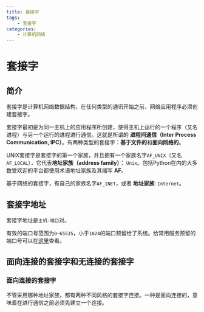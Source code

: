 ```yaml
---
title: 套接字
tags:
	- 套接字
categories:
	- 计算机网络
---
```


# 套接字

## 简介

套接字是计算机网络数据结构，在任何类型的通讯开始之前，网络应用程序必须创建套接字。

套接字最初是为同一主机上的应用程序所创建，使得主机上运行的一个程序（又名进程）与另一个运行的进程进行通信。这就是所谓的 **进程间通信（Inter Process Communication, IPC）**。有两种类型的套接字：**基于文件的**和**面向网络的**。

UNIX套接字是套接字的第一个家族，并且拥有一个家族名字`AF_UNIX`（又名`AF_LOCAL`），它代表**地址家族（address family）**： `Unix`。包括Python在内的大多数受欢迎的平台都使用术语地址家族及其缩写 **AF**。

基于网络的套接字，有自己的家族名字`AF_INET`，或者 **地址家族**: `Internet`。

## 套接字地址

套接字地址是`主机-端口`对。

有效的端口号范围为`0~65535`，小于`1024`的端口预留给了系统。给常用服务预留的端口号可以在[这里](http://www.iana.org/assignments/port-numbers)查看。

## 面向连接的套接字和无连接的套接字

### 面向连接的套接字

不管采用哪种地址家族，都有两种不同风格的套接字连接。一种是面向连接的，意味着在进行通信之前必须先建立一个连接。